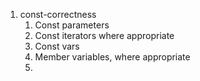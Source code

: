 1. const-correctness
   1. Const parameters
   2. Const iterators where appropriate
   3. Const vars
   4. Member variables, where appropriate
   5. 

